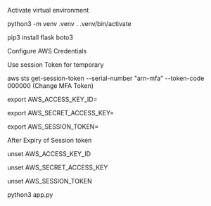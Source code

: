 
Activate virtual environment

python3 -m venv .venv
. .venv/bin/activate

pip3 install flask boto3

Configure AWS Credentials

Use session Token for temporary 

aws sts get-session-token --serial-number "arn-mfa" --token-code 000000 (Change MFA Token)

export AWS_ACCESS_KEY_ID=     

export AWS_SECRET_ACCESS_KEY=     

export AWS_SESSION_TOKEN=      

After Expiry of Session token 

unset AWS_ACCESS_KEY_ID     

unset AWS_SECRET_ACCESS_KEY    

unset AWS_SESSION_TOKEN     

python3 app.py

